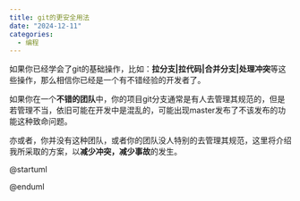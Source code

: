 ```yaml
---
title: git的更安全用法
date: "2024-12-11"
categories:
  - 编程
---
```


如果你已经学会了git的基础操作，比如：**拉分支|拉代码|合并分支|处理冲突**等这些操作，那么相信你已经是一个有不错经验的开发者了。

如果你在一个**不错的团队**中，你的项目git分支通常是有人去管理其规范的，但是若管理不当，依旧可能在开发中是混乱的，可能出现master发布了不该发布的功能这种致命问题。

亦或者，你并没有这种团队，或者你的团队没人特别的去管理其规范，这里将介绍我所采取的方案，以**减少冲突，减少事故**的发生。

@startuml

@enduml
